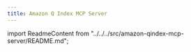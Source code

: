 ```yaml
---
title: Amazon Q Index MCP Server
---
```


import ReadmeContent from "../../../src/amazon-qindex-mcp-server/README.md";

<div className="readme-content">
  <style>
    {`
    .readme-content h1:first-of-type {
      display: none;
    }
    `}
  </style>
  <ReadmeContent />
</div>
